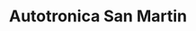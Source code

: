 ---
title: "Autotronica San Martin"
url: /santa-tecla/autotronica-san-martin/
shop: Autowerkstatt
---
